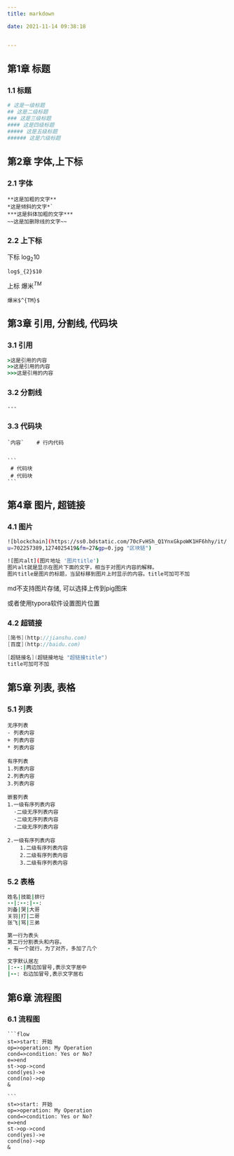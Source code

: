 ```yaml
---
title: markdown

date: 2021-11-14 09:38:18


---
```


## 第1章 标题

### 1.1 标题



```bash
# 这是一级标题
## 这是二级标题
### 这是三级标题
#### 这是四级标题
##### 这是五级标题
###### 这是六级标题
```



## 第2章 字体,上下标

### 2.1 字体



```text
**这是加粗的文字**
*这是倾斜的文字*`
***这是斜体加粗的文字***
~~这是加删除线的文字~~
```



### 2.2 上下标

下标 log$_{2}$10

```
log$_{2}$10

```



上标 爆米$^{TM}$

```
爆米$^{TM}$
```





## 第3章 引用, 分割线, 代码块

### 3.1 引用

```ruby
>这是引用的内容
>>这是引用的内容
>>>这是引用的内容
```



### 3.2 分割线

```undefined
---
```



### 3.3 代码块

````text
`内容`    # 行内代码


```
 # 代码块
 # 代码块
```
````





## 第4章 图片, 超链接

### 4.1 图片

```bash
![blockchain](https://ss0.bdstatic.com/70cFvHSh_Q1YnxGkpoWK1HF6hhy/it/
u=702257389,1274025419&fm=27&gp=0.jpg "区块链")

![图片alt](图片地址 '图片title')
图片alt就是显示在图片下面的文字，相当于对图片内容的解释。
图片title是图片的标题，当鼠标移到图片上时显示的内容。title可加可不加
```

md不支持图片存储, 可以选择上传到pig图床

或者使用typora软件设置图片位置





### 4.2 超链接

```csharp
[简书](http://jianshu.com)
[百度](http://baidu.com)
     
[超链接名](超链接地址 "超链接title")
title可加可不加
```



## 第5章 列表, 表格

### 5.1 列表

```undefined
无序列表
- 列表内容
+ 列表内容
* 列表内容

有序列表
1.列表内容
2.列表内容
3.列表内容

嵌套列表
1.一级有序列表内容
  ·二级无序列表内容
  ·二级无序列表内容
  ·二级无序列表内容

2.一级有序列表内容
	1.二级有序列表内容
	2.二级有序列表内容
	3.二级有序列表内容

```



### 5.2 表格

```ruby
姓名|技能|排行
--|:--:|--:
刘备|哭|大哥
关羽|打|二哥
张飞|骂|三弟

第一行为表头
第二行分割表头和内容。
- 有一个就行，为了对齐，多加了几个

文字默认居左
|:--:|两边加冒号,表示文字居中
|--: 右边加冒号,表示文字居右
```





## 第6章 流程图

### 6.1 流程图

```
```flow
st=>start: 开始
op=>operation: My Operation
cond=>condition: Yes or No?
e=>end
st->op->cond
cond(yes)->e
cond(no)->op
&
```

~~~flow
```
st=>start: 开始
op=>operation: My Operation
cond=>condition: Yes or No?
e=>end
st->op->cond
cond(yes)->e
cond(no)->op
&
~~~





